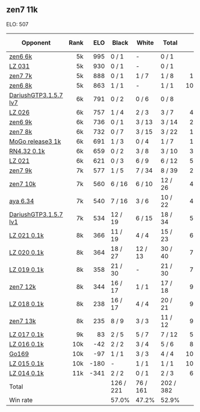 ## zen7 11k ##

ELO: 507

Opponent | Rank | ELO | Black | White | Total | Win rate
---------|-----:|----:|-------|-------|-------|-------:
[zen6 6k](zen6%206k.md) | 5k | 995 | 0 / 1 | - | 0 / 1 | 0.0%
[LZ 031](LZ%20031.md) | 5k | 930 | 0 / 1 | - | 0 / 1 | 0.0%
[zen7 7k](zen7%207k.md) | 5k | 888 | 0 / 1 | 1 / 7 | 1 / 8 | 12.5%
[zen6 8k](zen6%208k.md) | 5k | 863 | 1 / 1 | - | 1 / 1 | 100.0%
[DariushGTP3.1.5.7 lv7](DariushGTP3.1.5.7%20lv7.md) | 6k | 791 | 0 / 2 | 0 / 6 | 0 / 8 | 0.0%
[LZ 026](LZ%20026.md) | 6k | 757 | 1 / 4 | 2 / 3 | 3 / 7 | 42.9%
[zen6 9k](zen6%209k.md) | 6k | 736 | 0 / 1 | 3 / 13 | 3 / 14 | 21.4%
[zen7 8k](zen7%208k.md) | 6k | 732 | 0 / 7 | 3 / 15 | 3 / 22 | 13.6%
[MoGo release3 1k](MoGo%20release3%201k.md) | 6k | 691 | 1 / 3 | 0 / 4 | 1 / 7 | 14.3%
[RN4.32 0.1k](RN4.32%200.1k.md) | 6k | 659 | 0 / 2 | 3 / 8 | 3 / 10 | 30.0%
[LZ 021](LZ%20021.md) | 6k | 621 | 0 / 3 | 6 / 9 | 6 / 12 | 50.0%
[zen7 9k](zen7%209k.md) | 7k | 577 | 1 / 5 | 7 / 34 | 8 / 39 | 20.5%
[zen7 10k](zen7%2010k.md) | 7k | 560 | 6 / 16 | 6 / 10 | 12 / 26 | 46.2%
[aya 6.34](aya%206.34.md) | 7k | 540 | 7 / 16 | 3 / 6 | 10 / 22 | 45.5%
[DariushGTP3.1.5.7 lv1](DariushGTP3.1.5.7%20lv1.md) | 7k | 534 | 12 / 19 | 6 / 15 | 18 / 34 | 52.9%
[LZ 021 0.1k](LZ%20021%200.1k.md) | 8k | 366 | 11 / 19 | 4 / 4 | 15 / 23 | 65.2%
[LZ 020 0.1k](LZ%20020%200.1k.md) | 8k | 364 | 18 / 27 | 12 / 13 | 30 / 40 | 75.0%
[LZ 019 0.1k](LZ%20019%200.1k.md) | 8k | 358 | 21 / 30 | - | 21 / 30 | 70.0%
[zen7 12k](zen7%2012k.md) | 8k | 344 | 16 / 17 | 1 / 1 | 17 / 18 | 94.4%
[LZ 018 0.1k](LZ%20018%200.1k.md) | 8k | 238 | 16 / 17 | 4 / 4 | 20 / 21 | 95.2%
[zen7 13k](zen7%2013k.md) | 8k | 235 | 8 / 9 | 3 / 3 | 11 / 12 | 91.7%
[LZ 017 0.1k](LZ%20017%200.1k.md) | 9k | 83 | 2 / 5 | 5 / 7 | 7 / 12 | 58.3%
[LZ 016 0.1k](LZ%20016%200.1k.md) | 10k | -42 | 2 / 2 | 3 / 4 | 5 / 6 | 83.3%
[Go169](Go169.md) | 10k | -97 | 1 / 1 | 3 / 3 | 4 / 4 | 100.0%
[LZ 015 0.1k](LZ%20015%200.1k.md) | 10k | -180 | - | 1 / 1 | 1 / 1 | 100.0%
[LZ 014 0.1k](LZ%20014%200.1k.md) | 11k | -341 | 2 / 2 | 0 / 1 | 2 / 3 | 66.7%
Total | | | 126 / 221 | 76 / 161 | 202 / 382 | 
Win rate| | | 57.0% | 47.2% | 52.9% | 
